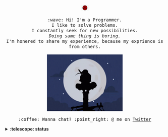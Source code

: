 <p align="center">
  <img src="https://github.com/jassim-jasmin/jassim-jasmin/blob/master/gif/sharingan.gif" width="27px">
  <br><br>
  <samp>
    :wave: Hi! I'm a Programmer.
    <br>I like to solve problems.
    <br>I constantly seek for new possibilities.
      <br><em>Doing same thing is boring.</em>
    <br>I'm honered to share my experience, because my exprience is from others.<br><br>
    <img src="https://github.com/jassim-jasmin/jassim-jasmin/blob/master/gif/red_white_moon.gif" width="240px" align="center">
    <br><br>:coffee: Wanna chat? :point_right: @ me on <a href="https://twitter.com/jassim_jasmin">Twitter</a>
  </samp>
</p>

<details>
  <summary><b>:telescope: status</b></summary>
   🔭 I’m currently working on NLP<br>
   🌱 I’m currently learning ML
</details>

<!--
**jassim-jasmin/jassim-jasmin** is a ✨ _special_ ✨ repository because its `README.md` (this file) appears on your GitHub profile.

Here are some ideas to get you started:

- 🔭 I’m currently working on ...
- 🌱 I’m currently learning ...
- 👯 I’m looking to collaborate on ...
- 🤔 I’m looking for help with ...
- 💬 Ask me about ...
- 📫 How to reach me: ...
- 😄 Pronouns: ...
- ⚡ Fun fact: ...
-->

